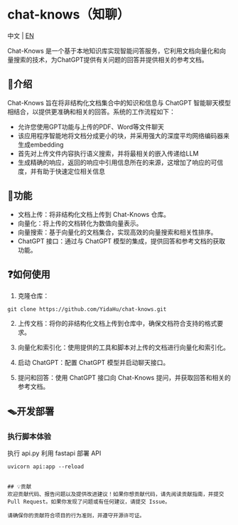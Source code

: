 # chat-knows（知聊）

中文 | [EN](README.en.md)

Chat-Knows 是一个基于本地知识库实现智能问答服务，它利用文档向量化和向量搜索的技术，为ChatGPT提供有关问题的回答并提供相关的参考文档。

## 📒介绍

Chat-Knows 旨在将非结构化文档集合中的知识和信息与 ChatGPT 智能聊天模型相结合，以提供更准确和相关的回答。系统的工作流程如下：

- 允许您使用GPT功能与上传的PDF、Word等文件聊天
- 该应用程序智能地将文档分成更小的块，并采用强大的深度平均网络编码器来生成embedding
- 首先对上传文件内容执行语义搜索，并将最相关的嵌入传递给LLM
- 生成精确的响应，返回的响应中引用信息所在的来源，这增加了响应的可信度，并有助于快速定位相关信息

## 🔧功能

- 文档上传：将非结构化文档上传到 Chat-Knows 仓库。
- 向量化：将上传的文档转化为数值向量表示。
- 向量搜索：基于向量化的文档集合，实现高效的向量搜索和相关性排序。
- ChatGPT 接口：通过与 ChatGPT 模型的集成，提供回答和参考文档的获取功能。

## ❓如何使用

1. 克隆仓库：

```shell
git clone https://github.com/YidaHu/chat-knows.git
```
2. 上传文档：将你的非结构化文档上传到仓库中，确保文档符合支持的格式要求。

3. 向量化和索引化：使用提供的工具和脚本对上传的文档进行向量化和索引化。

4. 启动 ChatGPT：配置 ChatGPT 模型并启动聊天接口。

5. 提问和回答：使用 ChatGPT 接口向 Chat-Knows 提问，并获取回答和相关的参考文档。

## 🪤开发部署

### 执行脚本体验

执行 api.py 利用 fastapi 部署 API

```shell
uvicorn api:app --reload
```
```

## 💡贡献
欢迎贡献代码、报告问题以及提供改进建议！如果你想贡献代码，请先阅读贡献指南，并提交 Pull Request。如果你发现了问题或有任何建议，请提交 Issue。

请确保你的贡献符合项目的行为准则，并遵守开源许可证。

